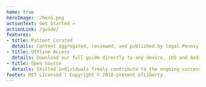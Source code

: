 ```yaml
---
home: true
heroImage: ./hero.png
actionText: Get Started →
actionLink: /guide/
features:
- title: Patient Curated 
  details: Content aggregated, reviewed, and published by legal Pennsylvanian cannabis patients.
- title: Offline Access
  details: Download our full guide directly to any device, iOS and Android. Keep us with you at all times!
- title: Open Source
  details: Skilled individuals freely contribute to the ongoing success of this project. 
footer: MIT Licensed | Copyright © 2018-present ofLiberty
---
```



